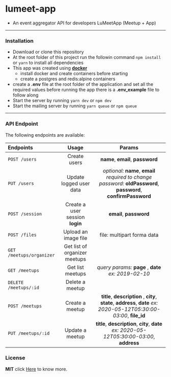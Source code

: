 # lumeet-app

- An event aggregator API for developers LuMeetApp (Meetup + App)

---

### Installation

- Download or clone this repository
- At the root folder of this project run the followin command `npm install` or `yarn` to install all dependencies
- This app was created using **[docker](https://www.docker.com/)**
  - install docker and create containers before starting
  - create a postgres and redis:alpine containers
- create a **.env** file at the root folder of the application and set all the required values before running the app
  there is a **.env_example** file to follow along
- Start the server by running `yarn dev` or `npm dev`
- Start the mailing server by running `yarn queue` or `npm queue`

---

### API Endpoint

The following endpoints are available:

| **Endpoints**            |            **Usage**            |                                                      **Params**                                                      |
| :----------------------- | :-----------------------------: | :------------------------------------------------------------------------------------------------------------------: |
| `POST /users`            |          Create users           |                                          **name**, **email**, **password**                                           |
| `PUT /users`             |     Update logged user data     |  _optional:_   **name**, **email**   _required to change password:_ **oldPassword**, **password**, **confirmPassword**  |
| `POST /session`          | Create a user session **login** |                                               **email**, **password**                                                |
| `POST /files`            |      Upload an image file       |                                              file: multipart forma data                                              |
| `GET /meetups/organizer` |  Get list of organizer meetups  |                                                                                                                      |
| `GET /meetups`           |        Get list meetups         |                                 _query params:_ **page** , **date** _ex: 2019-02-10_                                 |
| `DELETE /meetups/:id`    |         Delete a meetup         |                                                                                                                      |
| `POST /meetups`          |         Create a meetup         | **title**, **description** , **city**, **state**, **address**, **date** _ex: 2020-05-12T05:30:00-03:00_, **file_id** |
| `PUT /meetups/:id`       |         Update a meetup         |             **title**, **description**, **city**, **date** _ex: 2020-05-12T05:30:00-03:00_, **address**              |

### License

**MIT** click [Here](https://opensource.org/licenses/MIT) to know more.
